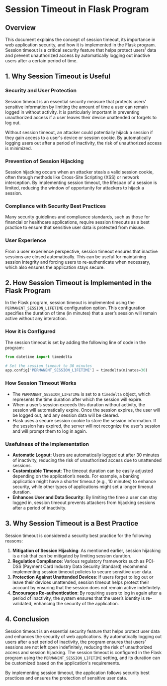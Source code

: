 # Session Timeout in Flask Program

## Overview

This document explains the concept of session timeout, its importance in web application security, and how it is implemented in the Flask program. Session timeout is a critical security feature that helps protect users' data and prevent unauthorized access by automatically logging out inactive users after a certain period of time.

## 1. Why Session Timeout is Useful

### Security and User Protection

Session timeout is an essential security measure that protects users' sensitive information by limiting the amount of time a user can remain logged in without activity. It is particularly important in preventing unauthorized access if a user leaves their device unattended or forgets to log out.

Without session timeout, an attacker could potentially hijack a session if they gain access to a user's device or session cookie. By automatically logging users out after a period of inactivity, the risk of unauthorized access is minimized.

### Prevention of Session Hijacking

Session hijacking occurs when an attacker steals a valid session cookie, often through methods like Cross-Site Scripting (XSS) or network interception. By implementing session timeout, the lifespan of a session is limited, reducing the window of opportunity for attackers to hijack a session.

### Compliance with Security Best Practices

Many security guidelines and compliance standards, such as those for financial or healthcare applications, require session timeouts as a best practice to ensure that sensitive user data is protected from misuse.

### User Experience

From a user experience perspective, session timeout ensures that inactive sessions are closed automatically. This can be useful for maintaining session integrity and forcing users to re-authenticate when necessary, which also ensures the application stays secure.

## 2. How Session Timeout is Implemented in the Flask Program

In the Flask program, session timeout is implemented using the `PERMANENT_SESSION_LIFETIME` configuration option. This configuration specifies the duration of time (in minutes) that a user’s session will remain active without any interaction.

### How it is Configured

The session timeout is set by adding the following line of code in the program:

```python
from datetime import timedelta

# Set the session timeout to 30 minutes
app.config['PERMANENT_SESSION_LIFETIME'] = timedelta(minutes=30)
```

### How Session Timeout Works

- The `PERMANENT_SESSION_LIFETIME` is set to a `timedelta` object, which represents the time duration after which the session will expire.
- When a user’s session exceeds this duration without activity, the session will automatically expire. Once the session expires, the user will be logged out, and any session data will be cleared.
- Flask uses a secure session cookie to store the session information. If the session has expired, the server will not recognize the user's session and will prompt them to log in again.

### Usefulness of the Implementation

- **Automatic Logout**: Users are automatically logged out after 30 minutes of inactivity, reducing the risk of unauthorized access due to unattended sessions.
- **Customizable Timeout**: The timeout duration can be easily adjusted depending on the application’s needs. For example, a banking application might have a shorter timeout (e.g., 10 minutes) to enhance security, while other types of applications might set a longer timeout duration.
- **Enhances User and Data Security**: By limiting the time a user can stay logged in, session timeout prevents attackers from hijacking sessions after a period of inactivity.

## 3. Why Session Timeout is a Best Practice

Session timeout is considered a security best practice for the following reasons:

1. **Mitigation of Session Hijacking**: As mentioned earlier, session hijacking is a risk that can be mitigated by limiting session duration.
2. **Regulation Compliance**: Various regulatory frameworks such as PCI-DSS (Payment Card Industry Data Security Standard) recommend implementing session timeout policies to secure sensitive user data.
3. **Protection Against Unattended Devices**: If users forget to log out or leave their devices unattended, session timeout helps protect their account by ensuring that the session does not remain active indefinitely.
4. **Encourages Re-authentication**: By requiring users to log in again after a period of inactivity, the system ensures that the user’s identity is re-validated, enhancing the security of the application.

## 4. Conclusion

Session timeout is an essential security feature that helps protect user data and enhances the security of web applications. By automatically logging out users after a set period of inactivity, the program ensures that users' sessions are not left open indefinitely, reducing the risk of unauthorized access and session hijacking. The session timeout is configured in the Flask program using the `PERMANENT_SESSION_LIFETIME` setting, and its duration can be customized based on the application's requirements.

By implementing session timeout, the application follows security best practices and ensures the protection of sensitive user data.